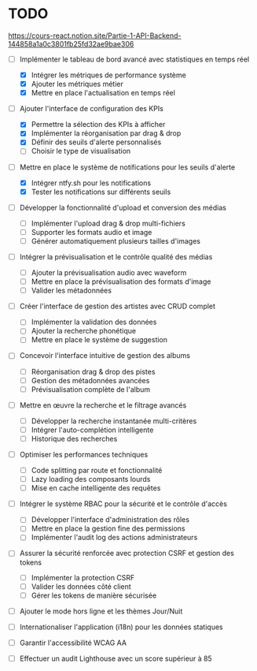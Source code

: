 # TODO

https://cours-react.notion.site/Partie-1-API-Backend-144858a1a0c3801fb25fd32ae9bae306

- [ ] Implémenter le tableau de bord avancé avec statistiques en temps réel

  - [x] Intégrer les métriques de performance système
  - [x] Ajouter les métriques métier
  - [x] Mettre en place l'actualisation en temps réel

- [ ] Ajouter l'interface de configuration des KPIs

  - [x] Permettre la sélection des KPIs à afficher
  - [x] Implémenter la réorganisation par drag & drop
  - [x] Définir des seuils d'alerte personnalisés
  - [ ] Choisir le type de visualisation

- [ ] Mettre en place le système de notifications pour les seuils d'alerte

  - [x] Intégrer ntfy.sh pour les notifications
  - [x] Tester les notifications sur différents seuils

- [ ] Développer la fonctionnalité d'upload et conversion des médias

  - [ ] Implémenter l'upload drag & drop multi-fichiers
  - [ ] Supporter les formats audio et image
  - [ ] Générer automatiquement plusieurs tailles d'images

- [ ] Intégrer la prévisualisation et le contrôle qualité des médias

  - [ ] Ajouter la prévisualisation audio avec waveform
  - [ ] Mettre en place la prévisualisation des formats d'image
  - [ ] Valider les métadonnées

- [ ] Créer l'interface de gestion des artistes avec CRUD complet

  - [ ] Implémenter la validation des données
  - [ ] Ajouter la recherche phonétique
  - [ ] Mettre en place le système de suggestion

- [ ] Concevoir l'interface intuitive de gestion des albums

  - [ ] Réorganisation drag & drop des pistes
  - [ ] Gestion des métadonnées avancées
  - [ ] Prévisualisation complète de l'album

- [ ] Mettre en œuvre la recherche et le filtrage avancés

  - [ ] Développer la recherche instantanée multi-critères
  - [ ] Intégrer l'auto-complétion intelligente
  - [ ] Historique des recherches

- [ ] Optimiser les performances techniques

  - [ ] Code splitting par route et fonctionnalité
  - [ ] Lazy loading des composants lourds
  - [ ] Mise en cache intelligente des requêtes

- [ ] Intégrer le système RBAC pour la sécurité et le contrôle d'accès

  - [ ] Développer l'interface d'administration des rôles
  - [ ] Mettre en place la gestion fine des permissions
  - [ ] Implémenter l'audit log des actions administrateurs

- [ ] Assurer la sécurité renforcée avec protection CSRF et gestion des tokens

  - [ ] Implémenter la protection CSRF
  - [ ] Valider les données côté client
  - [ ] Gérer les tokens de manière sécurisée

- [ ] Ajouter le mode hors ligne et les thèmes Jour/Nuit
- [ ] Internationaliser l'application (i18n) pour les données statiques
- [ ] Garantir l'accessibilité WCAG AA
- [ ] Effectuer un audit Lighthouse avec un score supérieur à 85
